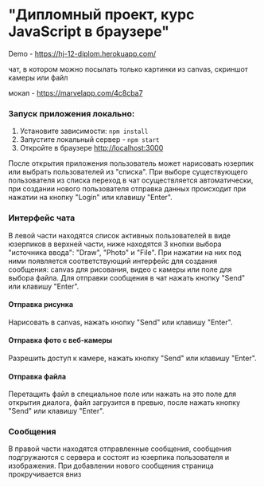 # "Дипломный проект, курс JavaScript в браузере"

Demo - https://hj-12-diplom.herokuapp.com/

чат, в котором можно посылать только картинки из canvas, скриншот камеры или файл

мокап - https://marvelapp.com/4c8cba7

### Запуск приложения локально:
1. Установите зависимости: `npm install`
2. Запустите локальный сервер - `npm start`
2. Откройте в браузере [http://localhost:3000]()

После открытия приложения пользователь может нарисовать юзерпик или выбрать пользователей из "списка". При выборе существующего пользователя из списка переход в чат осуществляется автоматически, при создании нового пользователя отправка данных происходит при нажатии на кнопку "Login" или клавишу "Enter". 

### Интерфейс чата
В левой части находятся список активных пользователей в виде юзерпиков в верхней части, ниже находятся 3 кнопки выбора "источника ввода": "Draw", "Photo" и "File".
При нажатии на них под ними появляется соответствующий интерфейс для создания сообщения: canvas для рисования, видео с камеры или поле для выбора файла. Для отправки сообщения в чат нажать кнопку "Send" или клавишу "Enter".

#### Отправка рисунка
Нарисовать в canvas, нажать кнопку "Send" или клавишу "Enter".
#### Отправка фото с веб-камеры
Разрешить доступ к камере, нажать кнопку "Send" или клавишу "Enter".
#### Отправка файла
Перетащить файл в специальное поле или нажать на это поле для открытия диалога, файл загрузится в превью, после нажать кнопку "Send" или клавишу "Enter".

### Сообщения
В правой части находятся отправленные сообщения, сообщения подгружаются с сервера и состоят из юзерпика пользователя и изображения. При добавлении нового сообщения страница прокручивается вниз
